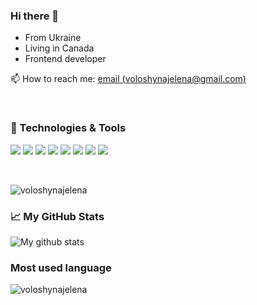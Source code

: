 ### Hi there 👋



* From Ukraine
* Living in Canada
* Frontend developer

📫 How to reach me: [email (voloshynajelena@gmail.com)](mailto:voloshynajelena@gmail.com)

<br/>

### 🔧 Technologies & Tools

![](https://img.shields.io/badge/Code-JavaScript-informational?style=flat-square&logo=javascript&logoColor=white&color=2bbc8a)
![](https://img.shields.io/badge/Code-Angular-informational?style=flat-square&logo=angular&logoColor=white&color=2bbc8a)
![](https://img.shields.io/badge/Code-TypeScript-informational?style=flat-square&logo=typescript&logoColor=white&color=2bbc8a)
![](https://img.shields.io/badge/Code-CSS%7Ccss_In_JS%7CPostCSS-informational?style=flat-square&logo=css3&logoColor=white&color=2bbc8a)
![](https://img.shields.io/badge/Tools-Docker-informational?style=flat&logo=Docker&logoColor=white&color=2bbc8a)
![](https://img.shields.io/badge/Tools-Git-informational?style=flat&logo=Git&logoColor=white&color=2bbc8a)
![](https://img.shields.io/badge/Shell-Bash-informational?style=flat-square&logo=gnu-bash&logoColor=white&color=2bbc8a)
![](https://img.shields.io/badge/OS-macOS-informational?style=flat-square&logo=apple&logoColor=white&color=2bbc8a)


<br/>

<p align="left"> <img src="https://komarev.com/ghpvc/?username=voloshynajelena&label=Profile%20views&color=0e75b6&style=flat" alt="voloshynajelena" /> </p>

### 📈 My GitHub Stats
  
![My github stats](https://github-readme-stats.vercel.app/api?username=voloshynajelena&show_icons=true&count_private=true&hide=stars)




### Most used language

<img align="left" src="https://github-readme-stats.vercel.app/api/top-langs?username=voloshynajelena&show_icons=true&locale=en&layout=compact" alt="voloshynajelena" />

<br/>

<!--
**voloshynajelena/voloshynajelena** is a ✨ _special_ ✨ repository because its `README.md` (this file) appears on your GitHub profile.

